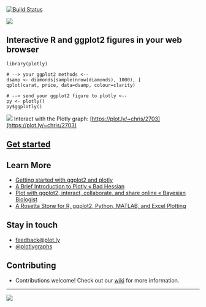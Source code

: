 [![Build Status](https://travis-ci.org/ropensci/plotly.png?branch=master)](https://travis-ci.org/ropensci/plotly)


![](http://i.imgur.com/gp0muqe.gif)


Interactive R and ggplot2 figures in your web browser
---

```
library(plotly)

# --> your ggplot2 methods <--
dsamp <- diamonds[sample(nrow(diamonds), 1000), ]
qplot(carat, price, data=dsamp, colour=clarity)

# --> send your ggplot2 figure to plotly <--
py <- plotly()
py$ggplotly()
```

[![](https://plot.ly/~chris/2703.png)](https://plot.ly/~chris/2703)
Interact with the Plotly graph: [https://plot.ly/~chris/2703](https://plot.ly/~chris/2703)


[Get started](https://plot.ly/ggplot2/)
-------------


Learn More
---
- [Getting started with ggplot2 and plotly](https://plot.ly/ggplot2/getting-started/)
- [A Brief Introduction to Plotly « Bad Hessian](http://badhessian.org/2014/08/a-brief-introduction-to-plotly/)
- [Plot with ggplot2, interact, collaborate, and share online « Bayesian Biologist](http://bayesianbiologist.com/2014/07/31/plot-with-ggplot2-interact-collaborate-and-share-online/)
- [A Rosetta Stone for R, ggplot2, Python, MATLAB, and Excel Plotting](http://nbviewer.ipython.org/gist/msund/61cdbd5b22c103fffb84)


Stay in touch
---
- <feedback@plot.ly>
- [@plotlygraphs](https://twitter.com/plotlygraphs)

Contributing
---
- Contributions welcome! Check out our [wiki](https://github.com/ropensci/plotly/wiki/Development-guidelines) for more information. 

---

[![](http://ropensci.org/public_images/github_footer.png)](http://ropensci.org)
